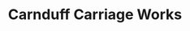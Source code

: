 ---
title: "Carnduff Carriage Works"
url: /carnduff/carnduff-carriage-works/
shop: Autowerkstatt
---